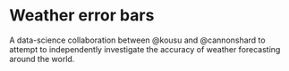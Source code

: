 Weather error bars
==================

A data-science collaboration between @kousu and @cannonshard to attempt to independently investigate the accuracy of weather forecasting around the world.
